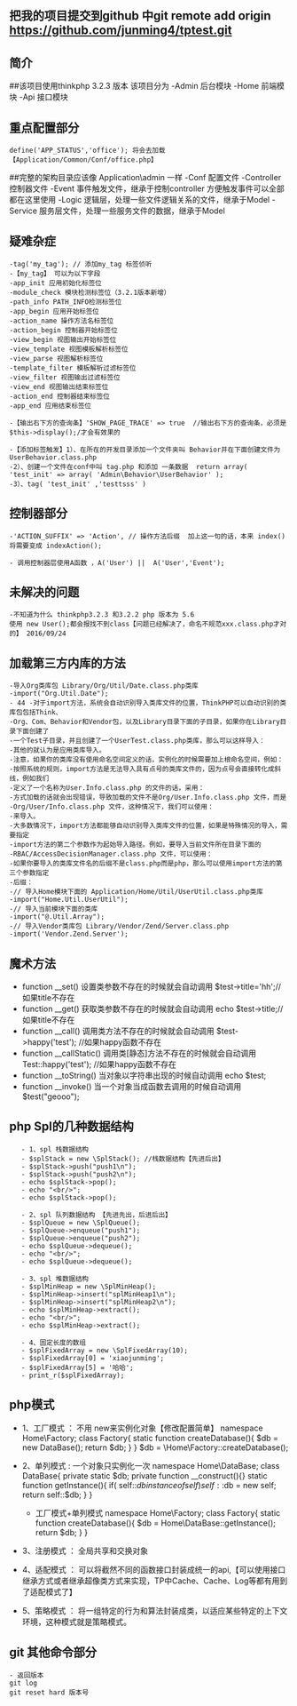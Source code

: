 ﻿## 把我的项目提交到github 中git remote add origin https://github.com/junming4/tptest.git
## 简介
##该项目使用thinkphp 3.2.3 版本
    该项目分为
    -Admin 后台模块
    -Home  前端模块
    -Api   接口模块
## 重点配置部分
    define('APP_STATUS','office'); 将会去加载【Application/Common/Conf/office.php】

##完整的架构目录应该像 Application\admin 一样
    -Conf 配置文件
    -Controller 控制器文件
    -Event 事件触发文件，继承于控制controller 方便触发事件可以全部都在这里使用
    -Logic 逻辑层，处理一些文件逻辑关系的文件，继承于Model
    -Service 服务层文件，处理一些服务文件的数据，继承于Model

## 疑难杂症
    -tag('my_tag'); // 添加my_tag 标签侦听
    -【my_tag】 可以为以下字段
    -app_init 应用初始化标签位
    -module_check 模块检测标签位（3.2.1版本新增）
    -path_info PATH_INFO检测标签位
    -app_begin 应用开始标签位
    -action_name 操作方法名标签位
    -action_begin 控制器开始标签位
    -view_begin 视图输出开始标签位
    -view_template 视图模板解析标签位
    -view_parse 视图解析标签位
    -template_filter 模板解析过滤标签位
    -view_filter 视图输出过滤标签位
    -view_end 视图输出结束标签位
    -action_end 控制器结束标签位
    -app_end 应用结束标签位

    -【输出右下方的查询条】'SHOW_PAGE_TRACE' => true  //输出右下方的查询条，必须是 $this->display();/才会有效果的
    
    -【添加标签触发】1）、在所在的开发目录添加一个文件夹叫 Behavior并在下面创建文件为UserBehavior.class.php
    -2）、创建一个文件在conf中叫 tag.php 和添加 一条数据  return array( 'test_init' => array( 'Admin\Behavior\UserBehavior' );
    -3）、tag( 'test_init' ,'testtsss' ) 
    
## 控制器部分
    -'ACTION_SUFFIX' => 'Action', // 操作方法后缀  加上这一句的话，本来 index()将需要变成 indexAction();
    
    - 调用控制器层使用A函数 ，A('User') ||  A('User','Event');
    
    
## 未解决的问题
    -不知道为什么 thinkphp3.2.3 和3.2.2 php 版本为 5.6
    使用 new User();都会报找不到class【问题已经解决了，命名不规范xxx.class.php才对的】 2016/09/24
    
## 加载第三方内库的方法
    -导入Org类库包 Library/Org/Util/Date.class.php类库
    -import("Org.Util.Date");
    - 44 -对于import方法，系统会自动识别导入类库文件的位置，ThinkPHP可以自动识别的类库包包括Think、
    -Org、Com、Behavior和Vendor包，以及Library目录下面的子目录，如果你在Library目录下面创建了
    -一个Test子目录，并且创建了一个UserTest.class.php类库，那么可以这样导入：
    -其他的就认为是应用类库导入。
    -注意，如果你的类库没有使用命名空间定义的话，实例化的时候需要加上根命名空间，例如：
    -按照系统的规则，import方法是无法导入具有点号的类库文件的，因为点号会直接转化成斜线，例如我们
    -定义了一个名称为User.Info.class.php 的文件的话，采用：
    -方式加载的话就会出现错误，导致加载的文件不是Org/User.Info.class.php 文件，而是
    -Org/User/Info.class.php 文件，这种情况下，我们可以使用：
    -来导入。
    -大多数情况下，import方法都能够自动识别导入类库文件的位置，如果是特殊情况的导入，需要指定
    -import方法的第二个参数作为起始导入路径。例如，要导入当前文件所在目录下面的
    -RBAC/AccessDecisionManager.class.php 文件，可以使用：
    -如果你要导入的类库文件名的后缀不是class.php而是php，那么可以使用import方法的第三个参数指定
    -后缀：
    -// 导入Home模块下面的 Application/Home/Util/UserUtil.class.php类库
    -import("Home.Util.UserUtil");
    -// 导入当前模块下面的类库
    -import("@.Util.Array");
    -// 导入Vendor类库包 Library/Vendor/Zend/Server.class.php
    -import('Vendor.Zend.Server');
    
##  魔术方法
   - function __set() 设置类参数不存在的时候就会自动调用 $test->title='hh';//如果title不存在
   - function __get() 获取类参数不存在的时候就会自动调用 echo $test->title;//如果title不存在
   - function __call() 调用类方法不存在的时候就会自动调用  $test->happy('test'); //如果happy函数不存在
   - function __callStatic() 调用类[静态]方法不存在的时候就会自动调用  Test::happy('test');  //如果happy函数不存在
   - function __toString()  当对象以字符串出现的时候自动调用  echo $test;
   - function __invoke() 当一个对象当成函数去调用的时候自动调用  $test("geooo"); 
   
##  php Spl的几种数据结构
   
       - 1、spl 栈数据结构
       - $splStack = new \SplStack(); //栈数据结构【先进后出】
       - $splStack->push("push1\n");
       - $splStack->push("push2\n");
       - echo $splStack->pop();
       - echo "<br/>";
       - echo $splStack->pop();
   
       - 2、spl 队列数据结构 【先进先出，后进后出】
       - $splQueue = new \SplQueue();
       - $splQueue->enqueue("push1");
       - $splQueue->enqueue("push2");
       - echo $splQueue->dequeue();
       - echo "<br/>";
       - echo $splQueue->dequeue();
   
       - 3、spl 堆数据结构
       - $splMinHeap = new \SplMinHeap();
       - $splMinHeap->insert("splMinHeap1\n");
       - $splMinHeap->insert("splMinHeap2\n");
       - echo $splMinHeap->extract();
       - echo "<br/>";
       - echo $splMinHeap->extract();
   
       - 4、固定长度的数组
       - $splFixedArray = new \SplFixedArray(10);
       - $splFixedArray[0] = 'xiaojunming';
       - $splFixedArray[5] = '哈哈';
       - print_r($splFixedArray);
   
## php模式
   - 1、工厂模式 ： 不用 new来实例化对象【修改配置简单】
       namespace Home\Factory;
       class Factory{
            static function createDatabase(){
                $db = new DataBase();
                return $db;
            }
       }
       $db = \Home\Factory::createDatabase();
   - 2、单列模式 : 一个对象只实例化一次
        namespace Home\DataBase;
        class DataBase{
            private static $db;
            private function __construct(){}
            static function getInstance(){
                if( self::$db instanceof self ) self::$db = new self;
                return self::$db;
            }
        }
       - 工厂模式+单列模式
       namespace Home\Factory;
       class Factory{
            static function createDatabase(){
                $db = Home\DataBase::getInstance();
                return $db;
            }
       }
   - 3、注册模式 ：  全局共享和交换对象
   
   - 4、适配模式 ： 可以将截然不同的函数接口封装成统一的api,【可以使用接口继承方式或者继承超像类方式来实现，TP中Cache、Cache、Log等都有用到了适配模式了】
   
   - 5、策略模式 ： 将一组特定的行为和算法封装成类，以适应某些特定的上下文环境，这种模式就是策略模式。
  
   ## git 其他命令部分
    - 返回版本
    git log 
    git reset hard 版本号
   
    